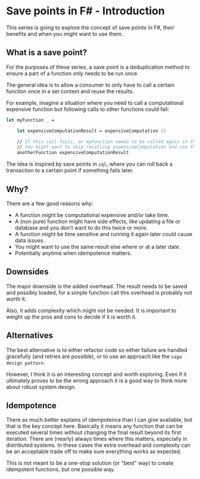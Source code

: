 ﻿<meta name="daria:article_id" content="save_points_in_fsharp_part_1">
<meta name="daria:title" content="Part 1">
<meta name="daria:title_slug" content="part_1">
<meta name="daria:order" content="0">
<meta name="daria:created_on" content="2022-06-19">
<meta name="daria:tags" content="fsharp">
<meta name="daria:image" content="pine-watt-2Hzmz15wGik_preview">

# Save points in F# - Introduction

This series is going to explore the concept of save points in F#, their benefits and when you might want to use them.

## What is a save point?

For the purposes of these series, a save point is a deduplication method to ensure a part of a function only needs to be run once.

The general idea is to allow a consumer to only have to call a certain function once in a set context and reuse the results.

For example, imagine a situation where you need to call a computational expensive function but following calls to other functions could fail:

```fsharp
let myFunction _ =

    let expensiveComputationResult = expensiveComputation ()

    // If this call fails, or myFunction needs to be called again in the same context.
    // You might want to skip recalling expensiveComputation and use the result already returned.    
    anotherFunction expensiveComputationResult
```

The idea is inspired by save points in `sql`, where you can roll back a transaction to a certain point if something fails later.

## Why?

There are a few good reasons why:

* A function might be computational expensive and/or take time.
* A (non pure) function might have side effects, like updating a file or database and you don't want to do this twice or more.
* A function might be time sensitive and running it again later could cause data issues.
* You might want to use the same result else where or at a later date.
* Potentially anytime when idempotence matters.

## Downsides

The major downside is the added overhead. The result needs to be saved and possibly loaded, 
for a simple function call this overhead is probably not worth it.

Also, it adds complexity which might not be needed. It is important to weight up the pros and cons to decide if it is worth it.

## Alternatives

The best alternative is to either refactor code so either failure are handled gracefully (and retries are possible),
or to use an approach like the `saga design pattern`.

However, I think it is an interesting concept and worth exploring. 
Even if it ultimately proves to be the wrong approach it is a good way to think more about robust system design.

## Idempotence

There as much better explains of idempotence than I can give available, but that is the key concept here.
Basically it means any function that can be executed several times without changing the final result beyond its first iteration.
There are (nearly) always times where this matters, especially in distributed systems.
In these cases the extra overhead and complexity can be an acceptable trade off to make sure everything works as expected.

This is not meant to be a one-stop solution (or "best" way) to create idempotent functions, but one possible way.